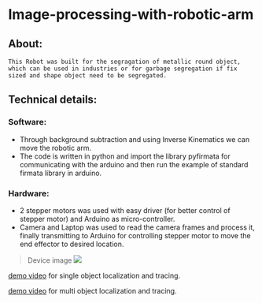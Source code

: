 # Image-processing-with-robotic-arm
## About:
    This Robot was built for the segragation of metallic round object, which can be used in industries or for garbage segregation if fix sized and shape object need to be segregated.
## Technical details:
### Software:
*  Through background subtraction and using Inverse Kinematics we can move the robotic arm.
* The code is written in python and import the library pyfirmata for communicating with the arduino and then run the example of standard firmata library in arduino.
### Hardware:
* 2 stepper motors was used with easy driver (for better control of stepper motor) and Arduino as micro-controller.
* Camera and Laptop was used to read the camera frames and process it, finally transmitting to Arduino for controlling stepper motor to move the end effector to desired location.


>Device image 
![](image/industrial-robot.png)

[demo video](https://drive.google.com/file/d/1eLh3OXNollj0qVDoGT9Q1KkzQ-V80hNA/view?usp=sharing) for single object localization and tracing.

[demo video](https://drive.google.com/file/d/1hKvEndr-Cx-MMgwWZ3WBfSbs_qFxjQ0z/view?usp=sharing) for multi object localization and tracing.
